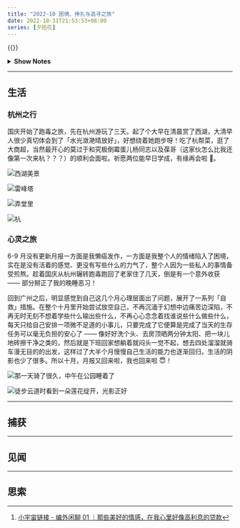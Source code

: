 ```yaml
---
title: "2022-10 困境、挣扎与追寻之旅"
date: 2022-10-31T21:53:53+08:00
series: [夕拾花]
---
```


{{<music url="https://audio.xmcdn.com/storages/4d72-audiofreehighqps/69/49/GKwRIDoGtBSWAa1EBQGG-4u-.m4a" name="编外闲聊 01｜那些美好的情感，在我心里好像高利息的贷款" artist="不把天聊si" cover="https://image-host-1255524710.cos.ap-beijing.myqcloud.com/img/20221016184741.png" mutex=false >}}

<details>
  <summary><b>Show Notes</b></summary>

> 03:08 喜欢的人，会发光诶！
>
> 16:23 从男友到老公的观察之路。
>
> 20:46 如何释放自己的情绪？
>
> 28:51 回避型依恋：被喜欢是贷款，是海浪。
>
> 40:18 喜欢一个人，一点都不丢脸。
>
> 42:48 我现在学会了，情绪稳定地和老公吵架。
>
> 49:02 因为那些喜欢，我们有了怎样的改变？[^ref]

</details>

[^ref]: [小宇宙链接 - 编外闲聊 01 ｜那些美好的情感，在我心里好像高利息的贷款](https://www.xiaoyuzhoufm.com/episode/62de515292f0689a31f506fc)

---

## 生活

### 杭州之行

国庆开始了跑毒之旅，先在杭州游玩了三天。起了个大早在清晨赏了西湖，大清早人很少真切体会到了「水光潋滟晴放好」，好想绕着她跑步呀！吃了杭帮菜，逛了大商超，当然最开心的莫过于和究极倒霉蛋儿杨同志以及葆哥（这家伙怎么比我还像第一次来杭？？？）的顺利会面啦。祈愿两位能早日学成，有缘再会啦 🤗。

![西湖美景](https://image-host-1255524710.cos.ap-beijing.myqcloud.com/img/202301052029683.jpg "西湖·早上好呀！")

![雷峰塔](https://image-host-1255524710.cos.ap-beijing.myqcloud.com/img/202301052030221.jpg "雷峰塔·白蛇传")

![弄堂里](https://image-host-1255524710.cos.ap-beijing.myqcloud.com/img/202301052032602.jpg "杭帮菜·弄堂里")

![杭](https://image-host-1255524710.cos.ap-beijing.myqcloud.com/img/202301052032206.jpg "杭州拜拜啦！")

### 心灵之旅

6-9 月没有更新月报一方面是我懒癌发作，一方面是我整个人的情绪陷入了困境，实在是没有活着的感觉、更没有写些什么的力气了，整个人因为一些私人的事情备受煎熬。趁着国庆从杭州辗转跑毒跑回了老家住了几天，倒是有一个意外收获 —— 部分掰正了我的晚睡恶习！

回到广州之后，明显感觉到自己这几个月心理层面出了问题，展开了一系列「自救」措施。在整个十月里开始尝试放空自己，不再沉湎于幻想中边痛苦边深陷，不再无时无刻不想着学些什么输出些什么，不再心心念念着找谁说些什么做些什么，每天只给自己安排一项微不足道的小事儿，只要完成了它便算是完成了当天的生存任务可以毫无负担的安心了 —— 像好好洗个头、去房顶晒两分钟太阳、把一块儿地砖擦干净之类的，然后就是下班回家想躺着就闷头一觉不起，想去四处溜溜就骑车漫无目的的出发，这样过了大半个月慢慢自己生活的能力也逐渐回归，生活的阴影也少了很多。所以十月，月报又回来啦，我也回来啦 😇！

![](https://image-host-1255524710.cos.ap-beijing.myqcloud.com/img/202301052049157.jpg "那一天骑了很久，中午在公园睡着了")

![](https://image-host-1255524710.cos.ap-beijing.myqcloud.com/img/202301052035294.jpg "徒步云道时看到一朵莲花绽开，光影正好")

---

## 捕获

---

## 见闻

---

## 思索
